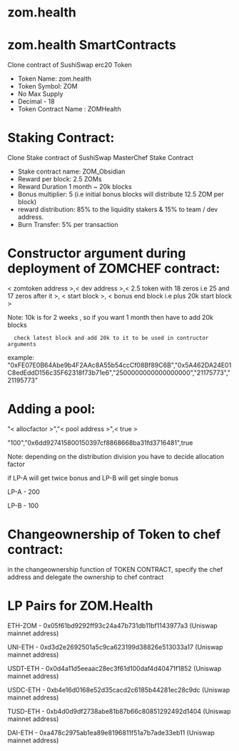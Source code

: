 # zom.health
zom.health SmartContracts 
==========================
Clone contract of SushiSwap erc20 Token

- Token Name: zom.health
- Token Symbol: ZOM
- No Max Supply
- Decimal - 18
- Token Contract Name : ZOMHealth

Staking Contract: 
================
Clone Stake contract of SushiSwap MasterChef Stake Contract

- Stake contract name: ZOM_Obsidian
- Reward per block: 2.5 ZOMs
- Reward Duration 1 month ~ 20k blocks
- Bonus multiplier: 5 (i.e initial bonus blocks will distribute 12.5 ZOM per block)
- reward distribution: 85% to the liquidity stakers & 15% to team / dev address.
- Burn Transfer: 
5% per transaction

# Constructor argument during deployment of ZOMCHEF contract:

< zomtoken address >,< dev address >,< 2.5 token with 18 zeros i.e 25 and 17 zeros after it >, < start block >, < bonus end block i.e plus 20k start block >

Note: 10k is for 2 weeks , so if you want 1 month then have to add 20k blocks
      
      check latest block and add 20k to it to be used in contructor arguments

example: "0xFE07E0B64Abe9b4F2AAc8A55b54ccCf08Bf89C6B","0x5A462DA24E01C8edEddD156c35F62318f73b71e6","2500000000000000000","21175773","21195773"

# Adding a pool:

"< allocfactor >","< pool address >",< true >

"100","0x6dd927415800150397cf8868668ba31fd3716481",true

Note: depending on the distribution division you have to decide allocation factor

if LP-A will get twice bonus and LP-B will get single bonus 

LP-A - 200

LP-B - 100

# Changeownership of Token to chef contract:

in the changeownership function of TOKEN CONTRACT, specify the chef address and delegate the ownership to chef contract

# LP Pairs for ZOM.Health

ETH-ZOM - 0x05f61bd9292ff93c24a47b731db11bf1143977a3 (Uniswap mainnet address)

UNI-ETH - 0xd3d2e2692501a5c9ca623199d38826e513033a17 (Uniswap mainnet address)

USDT-ETH - 0x0d4a11d5eeaac28ec3f61d100daf4d40471f1852 (Uniswap mainnet address)

USDC-ETH - 0xb4e16d0168e52d35cacd2c6185b44281ec28c9dc (Uniswap mainnet address)

TUSD-ETH - 0xb4d0d9df2738abe81b87b66c80851292492d1404 (Uniswap mainnet address)

DAI-ETH - 0xa478c2975ab1ea89e8196811f51a7b7ade33eb11 (Uniswap mainnet address)



